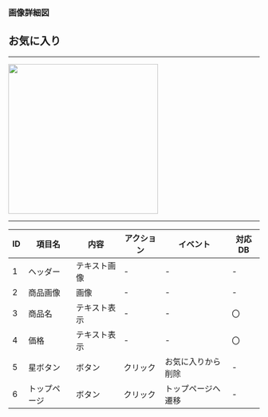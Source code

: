 ### 画像詳細図
## お気に入り
---
<img src="img/.png" width="300">

---
|ID|項目名|内容|アクション|イベント|対応DB|
|--|----|---|---------|--------|-----|
|1|ヘッダー|テキスト画像|-|-|-|
|2|商品画像|画像|-|-|-|
|3|商品名|テキスト表示|-|-|〇|
|4|価格|テキスト表示|-|-|〇|
|5|星ボタン|ボタン|クリック|お気に入りから削除|-|
|6|トップページ|ボタン|クリック|トップページへ遷移|-|

